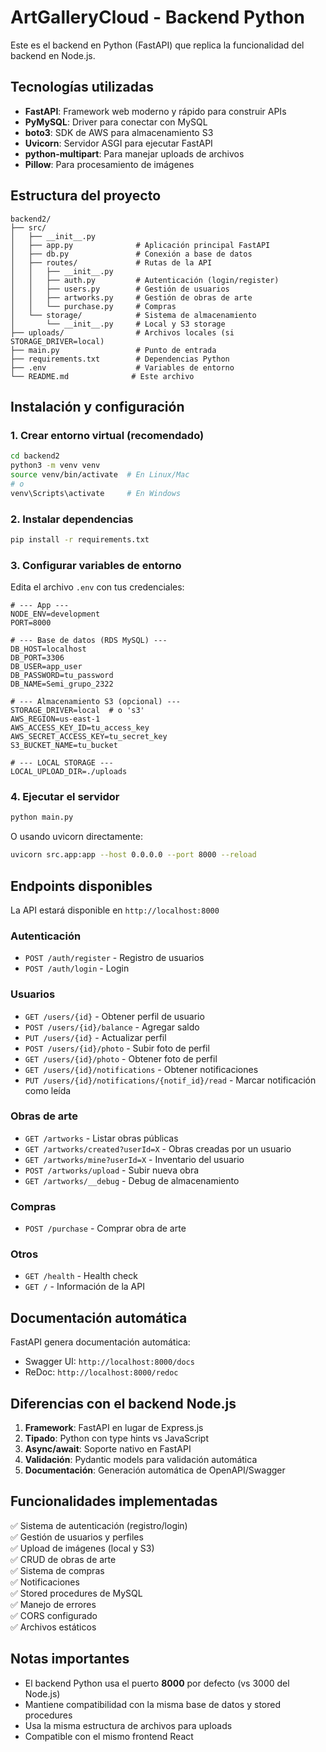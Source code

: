 # ArtGalleryCloud - Backend Python

Este es el backend en Python (FastAPI) que replica la funcionalidad del backend en Node.js.

## Tecnologías utilizadas

- **FastAPI**: Framework web moderno y rápido para construir APIs
- **PyMySQL**: Driver para conectar con MySQL
- **boto3**: SDK de AWS para almacenamiento S3
- **Uvicorn**: Servidor ASGI para ejecutar FastAPI
- **python-multipart**: Para manejar uploads de archivos
- **Pillow**: Para procesamiento de imágenes

## Estructura del proyecto

```
backend2/
├── src/
│   ├── __init__.py
│   ├── app.py              # Aplicación principal FastAPI
│   ├── db.py               # Conexión a base de datos
│   ├── routes/             # Rutas de la API
│   │   ├── __init__.py
│   │   ├── auth.py         # Autenticación (login/register)
│   │   ├── users.py        # Gestión de usuarios
│   │   ├── artworks.py     # Gestión de obras de arte
│   │   └── purchase.py     # Compras
│   └── storage/            # Sistema de almacenamiento
│       └── __init__.py     # Local y S3 storage
├── uploads/                # Archivos locales (si STORAGE_DRIVER=local)
├── main.py                 # Punto de entrada
├── requirements.txt        # Dependencias Python
├── .env                    # Variables de entorno
└── README.md              # Este archivo
```

## Instalación y configuración

### 1. Crear entorno virtual (recomendado)

```bash
cd backend2
python3 -m venv venv
source venv/bin/activate  # En Linux/Mac
# o
venv\Scripts\activate     # En Windows
```

### 2. Instalar dependencias

```bash
pip install -r requirements.txt
```

### 3. Configurar variables de entorno

Edita el archivo `.env` con tus credenciales:

```env
# --- App ---
NODE_ENV=development
PORT=8000

# --- Base de datos (RDS MySQL) ---
DB_HOST=localhost
DB_PORT=3306
DB_USER=app_user
DB_PASSWORD=tu_password
DB_NAME=Semi_grupo_2322

# --- Almacenamiento S3 (opcional) ---
STORAGE_DRIVER=local  # o 's3'
AWS_REGION=us-east-1
AWS_ACCESS_KEY_ID=tu_access_key
AWS_SECRET_ACCESS_KEY=tu_secret_key
S3_BUCKET_NAME=tu_bucket

# --- LOCAL STORAGE ---
LOCAL_UPLOAD_DIR=./uploads
```

### 4. Ejecutar el servidor

```bash
python main.py
```

O usando uvicorn directamente:

```bash
uvicorn src.app:app --host 0.0.0.0 --port 8000 --reload
```

## Endpoints disponibles

La API estará disponible en `http://localhost:8000`

### Autenticación
- `POST /auth/register` - Registro de usuarios
- `POST /auth/login` - Login

### Usuarios
- `GET /users/{id}` - Obtener perfil de usuario
- `POST /users/{id}/balance` - Agregar saldo
- `PUT /users/{id}` - Actualizar perfil
- `POST /users/{id}/photo` - Subir foto de perfil
- `GET /users/{id}/photo` - Obtener foto de perfil
- `GET /users/{id}/notifications` - Obtener notificaciones
- `PUT /users/{id}/notifications/{notif_id}/read` - Marcar notificación como leída

### Obras de arte
- `GET /artworks` - Listar obras públicas
- `GET /artworks/created?userId=X` - Obras creadas por un usuario
- `GET /artworks/mine?userId=X` - Inventario del usuario
- `POST /artworks/upload` - Subir nueva obra
- `GET /artworks/__debug` - Debug de almacenamiento

### Compras
- `POST /purchase` - Comprar obra de arte

### Otros
- `GET /health` - Health check
- `GET /` - Información de la API

## Documentación automática

FastAPI genera documentación automática:
- Swagger UI: `http://localhost:8000/docs`
- ReDoc: `http://localhost:8000/redoc`

## Diferencias con el backend Node.js

1. **Framework**: FastAPI en lugar de Express.js
2. **Tipado**: Python con type hints vs JavaScript
3. **Async/await**: Soporte nativo en FastAPI
4. **Validación**: Pydantic models para validación automática
5. **Documentación**: Generación automática de OpenAPI/Swagger

## Funcionalidades implementadas

✅ Sistema de autenticación (registro/login)  
✅ Gestión de usuarios y perfiles  
✅ Upload de imágenes (local y S3)  
✅ CRUD de obras de arte  
✅ Sistema de compras  
✅ Notificaciones  
✅ Stored procedures de MySQL  
✅ Manejo de errores  
✅ CORS configurado  
✅ Archivos estáticos  

## Notas importantes

- El backend Python usa el puerto **8000** por defecto (vs 3000 del Node.js)
- Mantiene compatibilidad con la misma base de datos y stored procedures
- Usa la misma estructura de archivos para uploads
- Compatible con el mismo frontend React
